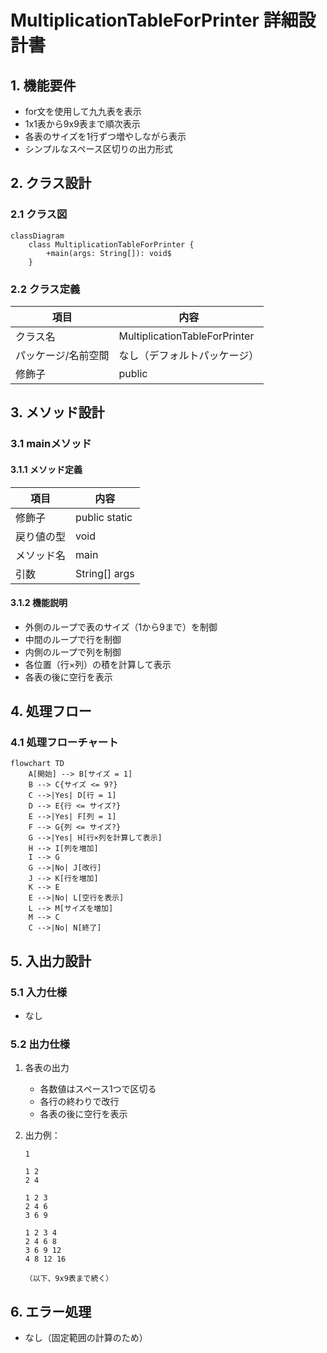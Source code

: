 # MultiplicationTableForPrinter 詳細設計書

## 1. 機能要件

- for文を使用して九九表を表示
- 1x1表から9x9表まで順次表示
- 各表のサイズを1行ずつ増やしながら表示
- シンプルなスペース区切りの出力形式

## 2. クラス設計

### 2.1 クラス図

```mermaid
classDiagram
    class MultiplicationTableForPrinter {
        +main(args: String[]): void$
    }
```

### 2.2 クラス定義

| 項目 | 内容 |
|------|------|
| クラス名 | MultiplicationTableForPrinter |
| パッケージ/名前空間 | なし（デフォルトパッケージ） |
| 修飾子 | public |

## 3. メソッド設計

### 3.1 mainメソッド

#### 3.1.1 メソッド定義

| 項目 | 内容 |
|------|------|
| 修飾子 | public static |
| 戻り値の型 | void |
| メソッド名 | main |
| 引数 | String[] args |

#### 3.1.2 機能説明

- 外側のループで表のサイズ（1から9まで）を制御
- 中間のループで行を制御
- 内側のループで列を制御
- 各位置（行×列）の積を計算して表示
- 各表の後に空行を表示

## 4. 処理フロー

### 4.1 処理フローチャート

```mermaid
flowchart TD
    A[開始] --> B[サイズ = 1]
    B --> C{サイズ <= 9?}
    C -->|Yes| D[行 = 1]
    D --> E{行 <= サイズ?}
    E -->|Yes| F[列 = 1]
    F --> G{列 <= サイズ?}
    G -->|Yes| H[行×列を計算して表示]
    H --> I[列を増加]
    I --> G
    G -->|No| J[改行]
    J --> K[行を増加]
    K --> E
    E -->|No| L[空行を表示]
    L --> M[サイズを増加]
    M --> C
    C -->|No| N[終了]
```

## 5. 入出力設計

### 5.1 入力仕様

- なし

### 5.2 出力仕様

1. 各表の出力
   - 各数値はスペース1つで区切る
   - 各行の終わりで改行
   - 各表の後に空行を表示

1. 出力例：

   ```text
   1
   
   1 2
   2 4
   
   1 2 3
   2 4 6
   3 6 9
   
   1 2 3 4
   2 4 6 8
   3 6 9 12
   4 8 12 16
   
   （以下、9x9表まで続く）
   ```

## 6. エラー処理

- なし（固定範囲の計算のため）
